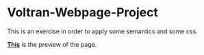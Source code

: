 # Voltran-Webpage-Project
This is an exercise in order to apply some semantics and some css.

**[This](https://adanurk.github.io/Voltran-Webpage-Project/)** is the preview of the page.
